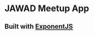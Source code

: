 # JAWAD Meetup App

## Built with [ExponentJS](exponentjs.com) 

[app]: http://i.imgur.com/xBGyagy.png